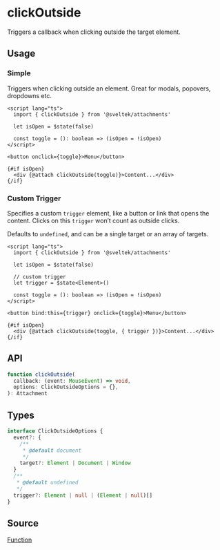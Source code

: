# clickOutside

Triggers a callback when clicking outside the target element.

## Usage

### Simple

Triggers when clicking outside an element. Great for modals, popovers, dropdowns etc.

```svelte
<script lang="ts">
  import { clickOutside } from '@sveltek/attachments'

  let isOpen = $state(false)

  const toggle = (): boolean => (isOpen = !isOpen)
</script>

<button onclick={toggle}>Menu</button>

{#if isOpen}
  <div {@attach clickOutside(toggle)}>Content...</div>
{/if}
```

### Custom Trigger

Specifies a custom `trigger` element, like a button or link that opens the content. Clicks on this `trigger` won’t count as outside clicks.

Defaults to `undefined`, and can be a single target or an array of targets.

```svelte
<script lang="ts">
  import { clickOutside } from '@sveltek/attachments'

  let isOpen = $state(false)

  // custom trigger
  let trigger = $state<Element>()

  const toggle = (): boolean => (isOpen = !isOpen)
</script>

<button bind:this={trigger} onclick={toggle}>Menu</button>

{#if isOpen}
  <div {@attach clickOutside(toggle, { trigger })}>Content...</div>
{/if}
```

## API

```ts
function clickOutside(
  callback: (event: MouseEvent) => void,
  options: ClickOutsideOptions = {},
): Attachment
```

## Types

```ts
interface ClickOutsideOptions {
  event?: {
    /**
     * @default document
     */
    target?: Element | Document | Window
  }
  /**
   * @default undefined
   */
  trigger?: Element | null | (Element | null)[]
}
```

## Source

[Function](./attachment.ts)

